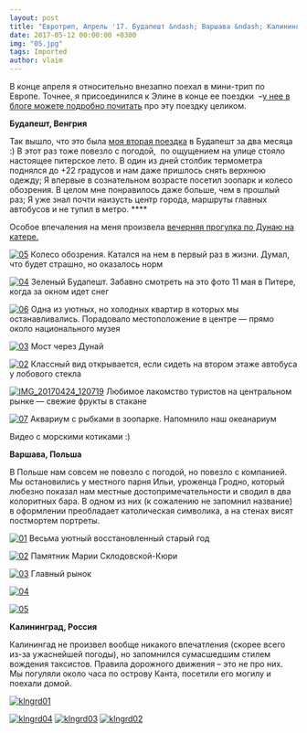 ```yaml
---
layout: post
title: "Евротрип, Апрель '17. Будапешт &ndash; Варшава &ndash; Калининград"
date: 2017-05-12 00:00:00 +0300
img: "05.jpg"
tags: Imported
author: vlaim
---
```


В конце апреля я относительно внезапно поехал в мини-трип по Европе. Точнее, я присоединился к Элине в конце ее поездки  –[у нее в блоге можете подробно почитать](https://krentsler.com/ru/april-trip/) про эту поездку целиком.

**Будапешт, Венгрия**

Так вышло, что это была [моя вторая поездка](https://blog.alexeyev.me/2017/03/budapest-17/ "Будапешт ’17") в Будапешт за два месяца :) В этот раз тоже повезло с погодой,  по ощущением на улице стояло настоящее питерское лето. В один из дней столбик термометра поднялся до +22 градусов и нам даже пришлось снять верхнюю одежду; Я впервые в сознательном возрасте посетил зоопарк и колесо обозрения. В целом мне понравилось даже больше, чем в прошлый раз; Я уже знал почти наизусть центр города, маршруты главных автобусов и не тупил в метро. ****

Особое впечаления на меня произвела [вечерняя прогулка по Дунаю на катере.](https://www.instagram.com/p/BTR8s1HlSBC/?taken-by=vlaim)

[![05](/blog/assets/img/05.jpg)](/blog/assets/img/05.jpg) Колесо обозрения. Катался на нем в первый раз в жизни. Думал, что будет страшно, но оказалось норм

[![04](/blog/assets/img/04.jpg)](/blog/assets/img/04.jpg) Зеленый Будапешт. Забавно смотреть на это фото 11 мая в Питере, когда за окном идет снег

[![06](/blog/assets/img/06.jpg)](/blog/assets/img/06.jpg) Одна из уютных, но холодных квартир в которых мы останавливались. Порадовало местоположение в центре — прямо около национального музея

[![03](/blog/assets/img/03.jpg)](/blog/assets/img/03.jpg) Мост через Дунай

[![02](/blog/assets/img/02.jpg)](/blog/assets/img/02.jpg) Классный вид открывается, если сидеть на втором этаже автобуса у лобового стекла

[![IMG_20170424_120719](/blog/assets/img/IMG_20170424_120719.jpg)](/blog/assets/img/IMG_20170424_120719.jpg) Любимое лакомство туристов на центральном рынке — свежие фрукты в стакане

[![07](/blog/assets/img/07.jpg)](/blog/assets/img/07.jpg) Аквариум с рыбками в зоопарке. Напомнило наш океанариум

Видео с морскими котиками :)

**Варшава, Польша**

В Польше нам совсем не повезло с погодой, но повезло с компанией. Мы остановились у местного парня Ильи, уроженца Гродно, который любезно показал нам местные достопримечательности и сводил в два колоритных бара. В одном из них (к сожалению не запомнил название) в оформлении преобладает католическая символика, а на стенах висят постмортем портреты.

[![01](/blog/assets/img/01.jpg)](/blog/assets/img/01.jpg) Весьма уютный восстановленный старый год

[![02](/blog/assets/img/02.jpg)](/blog/assets/img/02.jpg) Памятник Марии Склодовской-Кюри

[![03](/blog/assets/img/03.jpg)](/blog/assets/img/03.jpg) Главный рынок

[![04](/blog/assets/img/04.jpg)](/blog/assets/img/04.jpg)

[![05](/blog/assets/img/05.jpg)](/blog/assets/img/05.jpg)

**Калининград, Россия**

Калинингад не произвел вообще никакого впечатления (скорее всего из-за ужаснейшей погоды), но запомнился сумасшедшим стилем вождения таксистов. Правила дорожного движения – это не про них. Мы погуляли около часа по острову Канта, посетили его могилу и поехали домой.

[![klngrd01](/blog/assets/img/klngrd01.jpg)](/blog/assets/img/klngrd01.jpg)

[![klngrd04](/blog/assets/img/klngrd04.jpg)](/blog/assets/img/klngrd04.jpg) [![klngrd03](/blog/assets/img/klngrd03.jpg)](/blog/assets/img/klngrd03.jpg) [![klngrd02](/blog/assets/img/klngrd02.jpg)](/blog/assets/img/klngrd02.jpg)